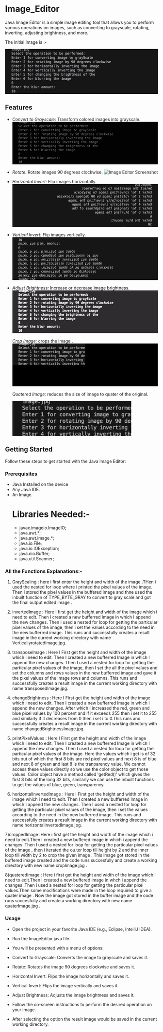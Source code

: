# Image_Editor
Java Image Editor is a simple image editing tool that allows you to perform various operations on images, such as converting to grayscale, rotating, inverting, adjusting brightness, and more.

The initial image is :- 

![Image Editor Screenshot](image.jpg)

## Features

- *Convert to Grayscale:* Transform colored images into grayscale.
  ![Image Editor Screenshot](graScaleImage.jpg)

- *Rotate:* Rotate images 90 degrees clockwise.
  ![Image Editor Screenshot](transposeImage.jpg)

- *Horizontal Invert:* Flip images horizontally.
  ![Image Editor Screenshot](horizontalinvertImage.jpg)

- *Vertical Invert:* Flip images vertically.
  ![Image Editor Screenshot](invertImage.jpg)

- *Adjust Brightness:* Increase or decrease image brightness.
  ![Image Editor Screenshot](changedBrightnessImage.jpg)

  *Crop Image:* crops the image .
  ![Image Editor Screenshot](cropImage.jpg)

  *Quatered Image:*
   reduces the size of image to quater of the original.
  
  ![Image Editor Screenshot](quateredImage.jpg)


## Getting Started

Follow these steps to get started with the Java Image Editor:

### Prerequisites

- Java Installed on the device
- Any Java IDE.
- An Image.
  # Libraries Needed:-
  - javax.imageio.ImageIO;
  - java.awt.*;
  - java.awt.image.*;
  - java.io.File;
  - java.io.IOException;
  - java.nio.Buffer;
  - java.util.Scanner;
### All the Functions Explanations:-
1) GrayScaling : here i first enter the height and width of the image .THen i used the nested for loop where i printed the pixel values of the image. Then i stored the pixel values in the buffered image and thne used the inbuilt function of TYPE_BYTE_GRAY to convert to gray scale and got the final output edited image .
   
2)  invertedImage : Here I first get the height and width of the image which i need to edit. Then I created a new bufferred Image in which I append the new changes. Then I used a nested for loop for getting the particular pixel values of the image, then i set the values according to the need in the new bufferred image. This runs and successfully creates a result image in the current working directory with name VerticallyrotatedImage.jpg.
   
3) transposeImage : Here I First get the height and width of the image which i need to edit. Then I created a new bufferred Image in which I append the new changes. Then I used a nested for loop for getting the particular pixel values of the image, then I set the all the pixel values and set the columns and rows values in the new bufferred image and gave it the pixel values of the image rows and columns. This runs and successfully creates a result image in the current working directory with name transposedImage.jpg.

4) changeBrightness : Here I First get the height and width of the image which i need to edit. Then I created a new bufferred Image in which I append the new changes. After which I increased the red, green and blue pixel values by 100 percent and if it exceeds 255 then i set it to 255 and similarly if it decreases from 0 then i set i to 0.This runs and successfully creates a result image in the current working directory with name changedBrightnessImage.jpg.   

5) printPixelValues : Here I First get the height and width of the image which i need to edit. Then I created a new bufferred Image in which I append the new changes. Then I used a nested for loop for getting the particular pixel values of the image. Here the values which i get is of 32 bits out of which the first 8 bits are red pixel values and next 8 is of blue and next 8 of green and last 8 is the tranparency value. We cannot access these values directly so we use the color object to get those values. Color object have a method called 'getRed()' which gives the first 8 bits of the long 32 bits, similarly we can use the inbuilt functions to get the values of blue, green, transparency.

6) horizontalInvertedImage : Here I First get the height and width of the image which i need to edit. Then I created a new bufferred Image in which I append the new changes. Then I used a nested for loop for getting the particular pixel values of the image, then i set the values according to the need in the new bufferred image. This runs and successfully creates a result image in the current working directory with name horizontalInvertedImage.jpg.

7)croppedImage :Here i first get the height and width of the image which i need to edit.Then i created a new buffered image in which i append the changes .Then I used a nested for loop for getting the particular pixel values of the image , then i iterated the ou.ter loop till height by 2 and the inner loop till width by 2 to crop the given image . This image got stored in the buffered image created and the code runs succesfully and create a working directory with new name cropImage.jpg .

8)quateredImage : Here i first get the height and width of the image which i need to edit.Then i created a new buffered image in whch i append the changes .Then i used a nested for loop for getting the particular pixel values.Then some modifications were made in the loop required to give a quater image . Now the image got stored in the buffer image and the code runs succesfully and create a working directory with new name quaterImage.jpg .


### Usage
- Open the project in your favorite Java IDE (e.g., Eclipse, IntelliJ IDEA).

- Run the ImageEditor.java file.
- You will be presented with a menu of options:
- Convert to Grayscale: Converts the image to grayscale and saves it.
- Rotate: Rotates the image 90 degrees clockwise and saves it.
- Horizontal Invert: Flips the image horizontally and saves it.
- Vertical Invert: Flips the image vertically and saves it.
- Adjust Brightness: Adjusts the image brightness and saves it.
  
- Follow the on-screen instructions to perform the desired operation on your image.
- After selecting the option the result image would be saved in the current working directory.


  


